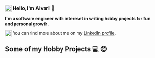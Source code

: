 ### Hello,I'm Aivar! 👋 [<img align="left" alt="codeSTACKr | LinkedIn" width="22px" src="https://cdn.jsdelivr.net/npm/simple-icons@v3/icons/linkedin.svg" />][linkedin]
**I'm a software engineer with intereset in writing hobby projects for fun and personal growth.**

You can find more about me on my [LinkedIn profile](https://bg.linkedin.com/in/aivar-aleksiev-088463214).
[<img align="left" alt="codeSTACKr | LinkedIn" width="22px" src="https://cdn.jsdelivr.net/npm/simple-icons@v3/icons/linkedin.svg" />][linkedin]

## Some of my Hobby Projects ‍:computer:  :blush:



[linkedin]: https://bg.linkedin.com/in/aivar-aleksiev-088463214
